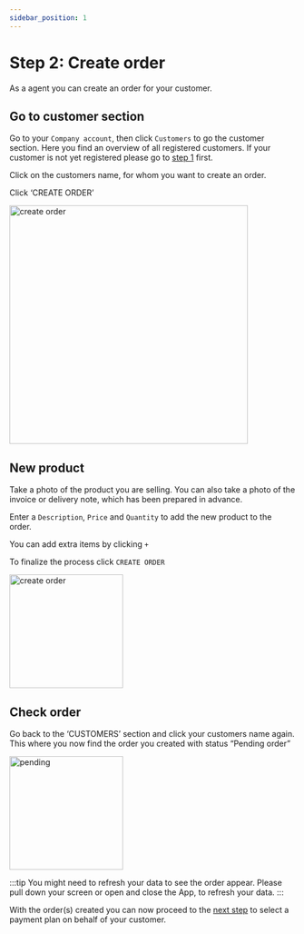 ```yaml
---
sidebar_position: 1
---
```


# Step 2: Create order

As a agent you can create an order for your customer. 

## Go to customer section
Go to your `Company account`, then click `Customers` to go the customer section. Here you find an overview of all registered customers. If your customer is not yet registered please go to [step 1](/docs/seller/register) first.

Click on the customers name, for whom you want to create an order.

Click ‘CREATE ORDER’

<img src="/ordering/createorder.png" alt="create order" width="420"/>

## New product

Take a photo of the product you are selling. You can also take a photo of the invoice or delivery note, which has been prepared in advance.

Enter a `Description`, `Price` and `Quantity` to add the new product to the order.

You can add extra items by clicking `+`

To finalize the process click `CREATE ORDER`

<img src="/ordering/createitem.png" alt="create order" width="200"/>

## Check order

Go back to the ‘CUSTOMERS’ section and click your customers name again.
This where you now find the order you created with status “Pending order”

<img src="/ordering/agentpendingorder.png" alt="pending" width="200"/>

:::tip
You might need to refresh your data to see the order appear. Please pull down your screen or open and close the App, to refresh your data.
:::

With the order(s) created you can now proceed to the [next step](/docs/buyer/paymentplan) to select a payment plan on behalf of your customer.